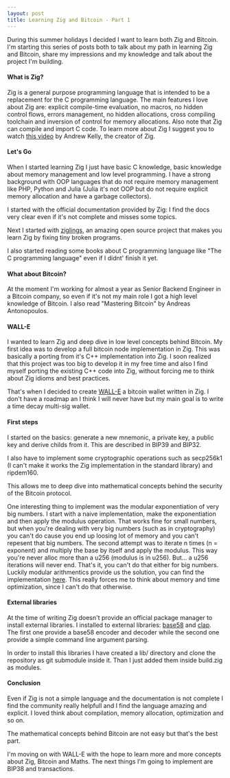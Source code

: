 ```yaml
---
layout: post
title: Learning Zig and Bitcoin - Part 1
---
```


During this summer holidays I decided I want to learn both Zig and Bitcoin. I'm starting this series of posts both to talk about my path in learning Zig and Bitcoin, share my impressions and my knowledge and talk about the project I'm building.

#### What is Zig?

Zig is a general purpose programming language that is intended to be a replacement for the C programming language.
The main features I love about Zig are: explicit compile-time evaluation, no macros, no hidden control flows, errors management, no hidden allocations, cross compiling toolchain and inversion of control for memory allocations. Also note that Zig can compile and import C code.
To learn more about Zig I suggest you to watch [this video](https://piped.kavin.rocks/watch?v=Gv2I7qTux7g) by Andrew Kelly, the creator of Zig.


#### Let's Go

When I started learning Zig I just have basic C knowledge, basic knowledge about memory management and low level programming. I have a strong background with OOP languages that do not require memory management like PHP, Python and Julia (Julia it's not OOP but do not require explicit memory allocation and have a garbage collectors).

I started with the official documentation provided by Zig: I find the docs very clear even if it's not complete and misses some topics.

Next I started with [ziglings](https://github.com/ratfactor/ziglings), an amazing open source project that makes you learn Zig by fixing tiny broken programs.

I also started reading some books about C programming language like "The C programming language" even if I didnt' finish it yet.

#### What about Bitcoin?

At the moment I'm working for almost a year as Senior Backend Engineer in a Bitcoin company, so even if it's not my main role I got a high level knowledge of Bitcoin. I also read "Mastering Bitcoin" by Andreas Antonopoulos.

#### WALL-E

I wanted to learn Zig and deep dive in low level concepts behind Bitcoin. My first idea was to develop a full bitcoin node implementation in Zig. This was basically a porting from it's C++ implementation into Zig. I soon realized that this project was too big to develop it in my free time and also I find myself porting the existing C++ code into Zig, without forcing me to think about Zig idioms and best practices.

That's when I decided to create [WALL-E](https://github.com/iskyd/walle) a bitcoin wallet written in Zig. I don't have a roadmap an I think I will never have but my main goal is to write a time decay multi-sig wallet.

#### First steps

I started on the basics: generate a new mnemonic, a private key, a public key and derive childs from it. This are described in BIP39 and BIP32. 

I also have to implement some cryptographic operations such as secp256k1 (I can't make it works the Zig implementation in the standard library) and ripdem160.

This allows me to deep dive into mathematical concepts behind the security of the Bitcoin protocol. 

One interesting thing to implement was the modular exponentiation of very big numbers. I start with a naive implementation, make the exponentiation and then apply the modulus operation. That works fine for small numbers, but when you're dealing with very big numbers (such as in cryptography) you can't do cause you end up loosing lot of memory and you can't repesent that big numbers. The second attempt was to iterate n times (n = exponent) and multiply the base by itself and apply the modulus. This way you're never alloc more than a u256 (modulus is in u256). But... a u256 iterations will never end. That's it, you can't do that either for big numbers. Luckily modular arithmentics provide us the solution, you can find the implementation [here](https://github.com/iskyd/walle/blob/main/src/secp256k1/secp256k1.zig#L9). This really forces me to think about memory and time optimization, since I can't do that otherwise.

#### External libraries

At the time of writing Zig doesn't provide an official package manager to install external libraries.
I installed to external libraries: [base58](https://github.com/ultd/base58-zig) and [clap](https://github.com/Hejsil/zig-clap). The first one provide a base58 encoder and decoder while the second one provide a simple command line argument parsing.

In order to install this libraries I have created a lib/ directory and clone the repository as git submodule inside it.
Than I just added them inside build.zig as modules.

#### Conclusion

Even if Zig is not a simple language and the documentation is not complete I find the community really helpfull and I find the language amazing and explicit. I loved think about compilation, memory allocation, optimization and so on.

The mathematical concepts behind Bitcoin are not easy but that's the best part.

I'm moving on with WALL-E with the hope to learn more and more concepts about Zig, Bitcoin and Maths. The next things I'm going to implement are BIP38 and transactions.